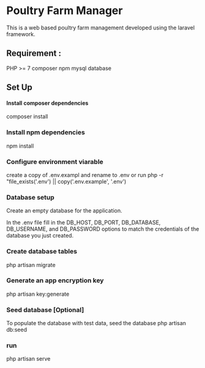# Poultry Farm Manager

This is a web based poultry farm management developed using the laravel framework.

## Requirement :

PHP >= 7
composer
npm
mysql database

## Set Up

#### Install composer dependencies

composer install

### Install npm dependencies

npm install

### Configure environment viarable

create a copy of .env.exampl and rename to .env
or
run php -r "file_exists('.env') || copy('.env.example', '.env')

### Database setup

Create an empty database for the application.

In the .env file fill in the DB_HOST, DB_PORT, DB_DATABASE, DB_USERNAME, and DB_PASSWORD options to match the credentials of the database you just created.

### Create database tables

php artisan migrate

### Generate an app encryption key

php artisan key:generate

### Seed database [Optional]

To populate the database with test data, seed the database
php artisan db:seed

### run

php artisan serve
